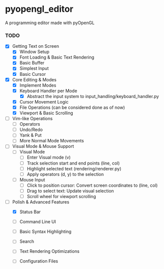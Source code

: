 # pyopengl_editor
A programming editor made with pyOpenGL


### TODO

- [x] Getting Text on Screen
  - [x] Window Setup  
  - [x] Font Loading & Basic Text Rendering  
  - [x] Basic Buffer  
  - [x] Simplest Input  
  - [x] Basic Cursor 
- [x] Core Editing & Modes
  - [x] Implement Modes  
  - [x] Keyboard Handler per Mode 
      - [x] Abstract the input system to input_handling/keyboard_handler.py
  - [x] Cursor Movement Logic 
  - [x] File Operations (can be considered done as of now)
  - [x] Viewport & Basic Scrolling  
- [ ] Vim-like Operations
  - [ ] Operators  
  - [ ] Undo/Redo 
  - [ ] Yank & Put  
  - [ ] More Normal Mode Movements
- [ ] Visual Mode & Mouse Support
  - [ ] Visual Mode
      - [ ] Enter Visual mode (v)
      - [ ] Track selection start and end points (line, col)
      - [ ] Highlight selected text (rendering/renderer.py)
      - [ ] Apply operators (d, y) to the selection
  - [ ] Mouse Input 
      - [ ] Click to position cursor: Convert screen coordinates to (line, col)
      - [ ] Drag to select text: Update visual selection   
      - [ ] Scroll wheel for viewport scrolling
- [ ] Polish & Advanced Features
  - [x] Status Bar  
  - [ ] Command Line UI
  - [ ] Basic Syntax Highlighting
  - [ ] Search 
  - [ ] Text Rendering Optimizations 
  - [ ] Configuration Files 

